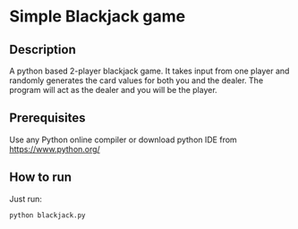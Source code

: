 # Simple Blackjack game

## Description

A python based 2-player blackjack game. It takes input from one player and randomly generates the card values for both you and the dealer. The program will act as the dealer and you will be the player.

## Prerequisites
Use any Python online compiler or download python IDE from https://www.python.org/

## How to run
Just run:
```sh
python blackjack.py
```